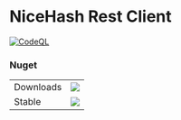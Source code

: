 # NiceHash Rest Client

[![CodeQL](https://github.com/zimbres/NiceHashRestClient/actions/workflows/codeql-analysis.yml/badge.svg)](https://github.com/zimbres/NiceHashRestClient/actions/workflows/codeql-analysis.yml)

### Nuget

| | |
|-|-|
| Downloads | ![](https://img.shields.io/nuget/dt/NiceHashRestClient) |
| Stable | [![](https://img.shields.io/nuget/v/NiceHashRestClient)](https://www.nuget.org/packages/NiceHashRestClient) |
